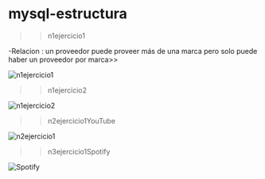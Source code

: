 # mysql-estructura
>> n1ejercicio1

-Relacion : un proveedor puede proveer más de una 
marca pero solo puede haber un proveedor por marca>> 

![n1ejercicio1](https://user-images.githubusercontent.com/107991714/180660813-47c781b8-000c-4b98-b492-133b97e8a84f.png)


>> n1ejercicio2

![n1ejercicio2](https://user-images.githubusercontent.com/107991714/180661672-3cf60716-b849-446c-bb11-89b8ad13b47b.png)


>> n2ejercicio1YouTube

![n2ejercicio1](https://user-images.githubusercontent.com/107991714/180605061-f452d35f-b1ea-4e5e-bc6e-7193d8ddd135.png)


>> n3ejercicio1Spotify

![Spotify](https://user-images.githubusercontent.com/107991714/180609424-0f817247-365b-471e-b2da-2e8982846880.png)
